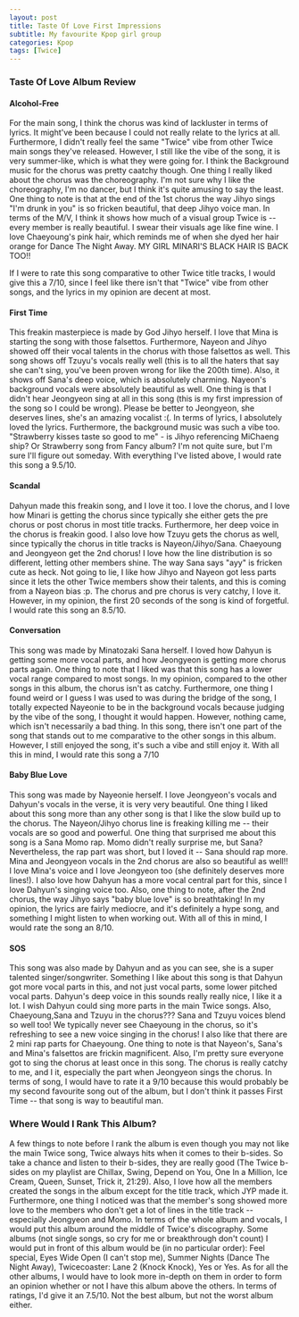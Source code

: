 ```yaml
---
layout: post
title: Taste Of Love First Impressions
subtitle: My favourite Kpop girl group 
categories: Kpop
tags: [Twice]
---
```

 
### Taste Of Love Album Review 
 
#### Alcohol-Free
For the main song, I think the chorus was kind of lackluster in terms of lyrics. It might've been because I could not really relate to the lyrics at all. Furthermore, I didn't really feel the same "Twice" vibe from other Twice main songs they've released. However, I still like the vibe of the song, it is very summer-like, which is what they were going for. I think the Background music for the chorus was pretty caatchy though. One thing I really liked about the chorus was the choreography. I'm not sure why I like the choreography, I'm no dancer, but I think it's quite amusing to say the least. One thing to note is that at the end of the 1st chorus the way Jihyo sings "I'm drunk in you" is so fricken beautiful, that deep Jihyo voice man. In terms of the M/V, I think it shows how much of a visual group Twice is -- every member is really beautiful. I swear their visuals age like fine wine. I love Chaeyoung's pink hair, which reminds me of when she dyed her hair orange for Dance The Night Away. MY GIRL MINARI'S BLACK HAIR IS BACK TOO!! 
 
If I were to rate this song comparative to other Twice title tracks, I would give this a 7/10, since I feel like there isn't that "Twice" vibe from other songs, and the lyrics in my opinion are decent at most. 
 
#### First Time
This freakin masterpiece is made by God Jihyo herself. I love that Mina is starting the song with those falsettos. Furthermore, Nayeon and Jihyo showed off their vocal talents in the chorus with those falsettos as well. This song shows off Tzuyu's vocals really well (this is to all the haters that say she can't sing, you've been proven wrong for like the 200th time). Also, it shows off Sana's deep voice, which is absolutely charming. Nayeon's background vocals were absolutely beautiful as well. One thing is that I didn't hear Jeongyeon sing at all in this song (this is my first impression of the song so I could be wrong). Please be better to Jeongyeon, she deserves lines, she's an amazing vocalist :(. In terms of lyrics, I absolutely loved the lyrics. Furthermore, the background music was such a vibe too. "Strawberry kisses taste so good to me" - is Jihyo referencing MiChaeng ship? Or Strawberry song from Fancy album? I'm not quite sure, but I'm sure I'll figure out someday. With everything I've listed above, I would rate this song a 9.5/10. 
 
#### Scandal
Dahyun made this freakin song, and I love it too. I love the chorus, and I love how Minari is getting the chorus since typically she either gets the pre chorus or post chorus in most title tracks. Furthermore, her deep voice in the chorus is freakin good. I also love how Tzuyu gets the chorus as well, since typically the chorus in title tracks is Nayeon/Jihyo/Sana. Chaeyoung and Jeongyeon get the 2nd chorus! I love how the line distribution is so different, letting other members shine. The way Sana says "ayy" is fricken cute as heck. Not going to lie, I like how Jihyo and Nayeon got less parts since it lets the other Twice members show their talents, and this is coming from a Nayeon bias :p. The chorus and pre chorus is very catchy, I love it. However, in my opinion, the first 20 seconds of the song is kind of forgetful. I would rate this song an 8.5/10. 
 
#### Conversation
This song was made by Minatozaki Sana herself. I loved how Dahyun is getting some more vocal parts, and how Jeongyeon is getting more chorus parts again. One thing to note that I liked was that this song has a lower vocal range compared to most songs. In my opinion, compared to the other songs in this album, the chorus isn't as catchy. Furthermore, one thing I found weird or I guess I was used to was during the bridge of the song, I totally expected Nayeonie to be in the background vocals because judging by the vibe of the song, I thought it would happen. However, nothing came, which isn't necessarily a bad thing. In this song, there isn't one part of the song that stands out to me comparative to the other songs in this album. However, I still enjoyed the song, it's such a vibe and still enjoy it. With all this in mind, I would rate this song a 7/10
 
#### Baby Blue Love
This song was made by Nayeonie herself. I love Jeongyeon's vocals and Dahyun's vocals in the verse, it is very very beautiful. One thing I liked about this song more than any other song is that I like the slow build up to the chorus. The Nayeon/Jihyo chorus line is freaking killing me -- their vocals are so good and powerful. One thing that surprised me about this song is a Sana Momo rap. Momo didn't really surprise me, but Sana? Nevertheless, the rap part was short, but I loved it -- Sana should rap more. Mina and Jeongyeon vocals in the 2nd chorus are also so beautiful as well!! I love Mina's voice and I love Jeongyeon too (she definitely deserves more lines!). I also love how Dahyun has a more vocal central part for this, since I love Dahyun's singing voice too. Also, one thing to note, after the 2nd chorus, the way Jihyo says "baby blue love" is so breathtaking! In my opinion, the lyrics are fairly mediocre, and it's definitely a hype song, and something I might listen to when working out. With all of this in mind, I would rate the song an 8/10. 
 
#### SOS
This song was also made by Dahyun and as you can see, she is a super talented singer/songwriter. Something I like about this song is that Dahyun got more vocal parts in this, and not just vocal parts, some lower pitched vocal parts. Dahyun's deep voice in this sounds really really nice, I like it a lot. I wish Dahyun could sing more parts in the main Twice songs. Also, Chaeyoung,Sana and Tzuyu in the chorus??? Sana and Tzuyu voices blend so well too! We typically never see Chaeyoung in the chorus, so it's refreshing to see a new voice singing in the chorus! I also like that there are 2 mini rap parts for Chaeyoung. One thing to note is that Nayeon's, Sana's and Mina's falsettos are frickin magnificent. Also, I'm pretty sure everyone got to sing the chorus at least once in this song. The chorus is really catchy to me, and I it, especially the part when Jeongyeon sings the chorus. In terms of song, I would have to rate it a 9/10 because this would probably be my second favourite song out of the album, but I don't think it passes First Time -- that song is way to beautiful man.  
 
### Where Would I Rank This Album? 
A few things to note before I rank the album is even though you may not like the main Twice song, Twice always hits when it comes to their b-sides. So take a chance and listen to their b-sides, they are really good (The Twice b-sides on my playlist are Chillax, Swing, Depend on You, One In a Million, Ice Cream, Queen, Sunset, Trick it, 21:29). Also, I love how all the members created the songs in the album except for the title track, which JYP made it. Furthermore, one thing I noticed was that the member's song showed more love to the members who don't get a lot of lines in the title track -- especially Jeongyeon and Momo. In terms of the whole album and vocals, I would put this album around the middle of Twice's discography. Some albums (not single songs, so cry for me or breakthrough don't count) I would put in front of this album would be (in no particular order): Feel special, Eyes Wide Open (I can't stop me), Summer Nights (Dance The Night Away), Twicecoaster: Lane 2 (Knock Knock), Yes or Yes. As for all the other albums, I would have to look more in-depth on them in order to form an opinion whether or not I have this album above the others. In terms of ratings, I'd give it an 7.5/10. Not the best album, but not the worst album either. 
 


